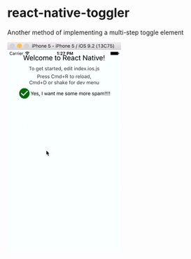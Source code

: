 # react-native-toggler
Another method of implementing a multi-step toggle element

![example](https://github.com/jason-c-child/react-native-toggler/blob/master/toggler-example.gif)
